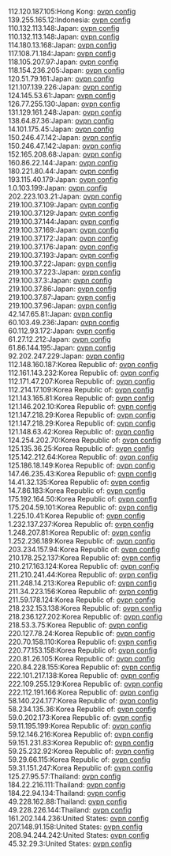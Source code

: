 112.120.187.105:Hong Kong: [ovpn config](vpn/112_120_187_105.ovpn)  
139.255.165.12:Indonesia: [ovpn config](vpn/139_255_165_12.ovpn)  
110.132.113.148:Japan: [ovpn config](vpn/110_132_113_148.ovpn)  
110.132.113.148:Japan: [ovpn config](vpn/110_132_113_148.ovpn)  
114.180.13.168:Japan: [ovpn config](vpn/114_180_13_168.ovpn)  
117.108.71.184:Japan: [ovpn config](vpn/117_108_71_184.ovpn)  
118.105.207.97:Japan: [ovpn config](vpn/118_105_207_97.ovpn)  
118.154.236.205:Japan: [ovpn config](vpn/118_154_236_205.ovpn)  
120.51.79.161:Japan: [ovpn config](vpn/120_51_79_161.ovpn)  
121.107.139.226:Japan: [ovpn config](vpn/121_107_139_226.ovpn)  
124.145.53.61:Japan: [ovpn config](vpn/124_145_53_61.ovpn)  
126.77.255.130:Japan: [ovpn config](vpn/126_77_255_130.ovpn)  
131.129.161.248:Japan: [ovpn config](vpn/131_129_161_248.ovpn)  
138.64.87.36:Japan: [ovpn config](vpn/138_64_87_36.ovpn)  
14.101.175.45:Japan: [ovpn config](vpn/14_101_175_45.ovpn)  
150.246.47.142:Japan: [ovpn config](vpn/150_246_47_142.ovpn)  
150.246.47.142:Japan: [ovpn config](vpn/150_246_47_142.ovpn)  
152.165.208.68:Japan: [ovpn config](vpn/152_165_208_68.ovpn)  
160.86.22.144:Japan: [ovpn config](vpn/160_86_22_144.ovpn)  
180.221.80.44:Japan: [ovpn config](vpn/180_221_80_44.ovpn)  
193.115.40.179:Japan: [ovpn config](vpn/193_115_40_179.ovpn)  
1.0.103.199:Japan: [ovpn config](vpn/1_0_103_199.ovpn)  
202.223.103.21:Japan: [ovpn config](vpn/202_223_103_21.ovpn)  
219.100.37.109:Japan: [ovpn config](vpn/219_100_37_109.ovpn)  
219.100.37.129:Japan: [ovpn config](vpn/219_100_37_129.ovpn)  
219.100.37.144:Japan: [ovpn config](vpn/219_100_37_144.ovpn)  
219.100.37.169:Japan: [ovpn config](vpn/219_100_37_169.ovpn)  
219.100.37.172:Japan: [ovpn config](vpn/219_100_37_172.ovpn)  
219.100.37.176:Japan: [ovpn config](vpn/219_100_37_176.ovpn)  
219.100.37.193:Japan: [ovpn config](vpn/219_100_37_193.ovpn)  
219.100.37.22:Japan: [ovpn config](vpn/219_100_37_22.ovpn)  
219.100.37.223:Japan: [ovpn config](vpn/219_100_37_223.ovpn)  
219.100.37.3:Japan: [ovpn config](vpn/219_100_37_3.ovpn)  
219.100.37.86:Japan: [ovpn config](vpn/219_100_37_86.ovpn)  
219.100.37.87:Japan: [ovpn config](vpn/219_100_37_87.ovpn)  
219.100.37.96:Japan: [ovpn config](vpn/219_100_37_96.ovpn)  
42.147.65.81:Japan: [ovpn config](vpn/42_147_65_81.ovpn)  
60.103.49.236:Japan: [ovpn config](vpn/60_103_49_236.ovpn)  
60.112.93.172:Japan: [ovpn config](vpn/60_112_93_172.ovpn)  
61.27.12.212:Japan: [ovpn config](vpn/61_27_12_212.ovpn)  
61.86.144.195:Japan: [ovpn config](vpn/61_86_144_195.ovpn)  
92.202.247.229:Japan: [ovpn config](vpn/92_202_247_229.ovpn)  
112.148.160.187:Korea Republic of: [ovpn config](vpn/112_148_160_187.ovpn)  
112.161.143.232:Korea Republic of: [ovpn config](vpn/112_161_143_232.ovpn)  
112.171.47.207:Korea Republic of: [ovpn config](vpn/112_171_47_207.ovpn)  
112.214.17.109:Korea Republic of: [ovpn config](vpn/112_214_17_109.ovpn)  
121.143.165.81:Korea Republic of: [ovpn config](vpn/121_143_165_81.ovpn)  
121.146.202.10:Korea Republic of: [ovpn config](vpn/121_146_202_10.ovpn)  
121.147.218.29:Korea Republic of: [ovpn config](vpn/121_147_218_29.ovpn)  
121.147.218.29:Korea Republic of: [ovpn config](vpn/121_147_218_29.ovpn)  
121.148.63.42:Korea Republic of: [ovpn config](vpn/121_148_63_42.ovpn)  
124.254.202.70:Korea Republic of: [ovpn config](vpn/124_254_202_70.ovpn)  
125.135.36.25:Korea Republic of: [ovpn config](vpn/125_135_36_25.ovpn)  
125.142.212.64:Korea Republic of: [ovpn config](vpn/125_142_212_64.ovpn)  
125.186.18.149:Korea Republic of: [ovpn config](vpn/125_186_18_149.ovpn)  
147.46.235.43:Korea Republic of: [ovpn config](vpn/147_46_235_43.ovpn)  
14.41.32.135:Korea Republic of: [ovpn config](vpn/14_41_32_135.ovpn)  
14.7.86.183:Korea Republic of: [ovpn config](vpn/14_7_86_183.ovpn)  
175.192.164.50:Korea Republic of: [ovpn config](vpn/175_192_164_50.ovpn)  
175.204.59.101:Korea Republic of: [ovpn config](vpn/175_204_59_101.ovpn)  
1.225.10.41:Korea Republic of: [ovpn config](vpn/1_225_10_41.ovpn)  
1.232.137.237:Korea Republic of: [ovpn config](vpn/1_232_137_237.ovpn)  
1.248.207.81:Korea Republic of: [ovpn config](vpn/1_248_207_81.ovpn)  
1.252.236.189:Korea Republic of: [ovpn config](vpn/1_252_236_189.ovpn)  
203.234.157.94:Korea Republic of: [ovpn config](vpn/203_234_157_94.ovpn)  
210.178.252.137:Korea Republic of: [ovpn config](vpn/210_178_252_137.ovpn)  
210.217.163.124:Korea Republic of: [ovpn config](vpn/210_217_163_124.ovpn)  
211.210.241.44:Korea Republic of: [ovpn config](vpn/211_210_241_44.ovpn)  
211.248.14.213:Korea Republic of: [ovpn config](vpn/211_248_14_213.ovpn)  
211.34.223.156:Korea Republic of: [ovpn config](vpn/211_34_223_156.ovpn)  
211.59.178.124:Korea Republic of: [ovpn config](vpn/211_59_178_124.ovpn)  
218.232.153.138:Korea Republic of: [ovpn config](vpn/218_232_153_138.ovpn)  
218.236.127.202:Korea Republic of: [ovpn config](vpn/218_236_127_202.ovpn)  
218.53.3.75:Korea Republic of: [ovpn config](vpn/218_53_3_75.ovpn)  
220.127.78.24:Korea Republic of: [ovpn config](vpn/220_127_78_24.ovpn)  
220.70.158.110:Korea Republic of: [ovpn config](vpn/220_70_158_110.ovpn)  
220.77.153.158:Korea Republic of: [ovpn config](vpn/220_77_153_158.ovpn)  
220.81.26.105:Korea Republic of: [ovpn config](vpn/220_81_26_105.ovpn)  
220.84.228.155:Korea Republic of: [ovpn config](vpn/220_84_228_155.ovpn)  
222.101.217.138:Korea Republic of: [ovpn config](vpn/222_101_217_138.ovpn)  
222.109.255.129:Korea Republic of: [ovpn config](vpn/222_109_255_129.ovpn)  
222.112.191.166:Korea Republic of: [ovpn config](vpn/222_112_191_166.ovpn)  
58.140.224.177:Korea Republic of: [ovpn config](vpn/58_140_224_177.ovpn)  
58.234.135.36:Korea Republic of: [ovpn config](vpn/58_234_135_36.ovpn)  
59.0.202.173:Korea Republic of: [ovpn config](vpn/59_0_202_173.ovpn)  
59.11.195.199:Korea Republic of: [ovpn config](vpn/59_11_195_199.ovpn)  
59.12.146.216:Korea Republic of: [ovpn config](vpn/59_12_146_216.ovpn)  
59.151.231.83:Korea Republic of: [ovpn config](vpn/59_151_231_83.ovpn)  
59.25.232.92:Korea Republic of: [ovpn config](vpn/59_25_232_92.ovpn)  
59.29.66.115:Korea Republic of: [ovpn config](vpn/59_29_66_115.ovpn)  
59.31.151.247:Korea Republic of: [ovpn config](vpn/59_31_151_247.ovpn)  
125.27.95.57:Thailand: [ovpn config](vpn/125_27_95_57.ovpn)  
184.22.216.111:Thailand: [ovpn config](vpn/184_22_216_111.ovpn)  
184.22.94.134:Thailand: [ovpn config](vpn/184_22_94_134.ovpn)  
49.228.162.88:Thailand: [ovpn config](vpn/49_228_162_88.ovpn)  
49.228.226.144:Thailand: [ovpn config](vpn/49_228_226_144.ovpn)  
161.202.144.236:United States: [ovpn config](vpn/161_202_144_236.ovpn)  
207.148.91.158:United States: [ovpn config](vpn/207_148_91_158.ovpn)  
208.94.244.242:United States: [ovpn config](vpn/208_94_244_242.ovpn)  
45.32.29.3:United States: [ovpn config](vpn/45_32_29_3.ovpn)  

